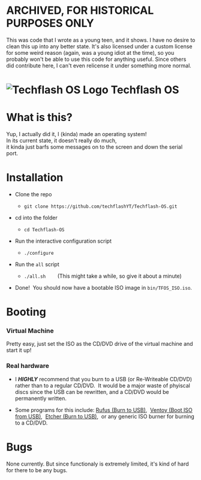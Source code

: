 # ARCHIVED, FOR HISTORICAL PURPOSES ONLY
This was code that I wrote as a young teen, and it shows.  I have no desire to clean this up into any better state.  It's also licensed under a custom license for some weird reason (again, was a young idiot at the time), so you probably won't be able to use this code for anything useful.  Since others did contribute here, I can't even relicense it under something more normal.

# ![Techflash OS Logo](/misc/logo_64x64_embed.png) Techflash OS

# What is this?

Yup, I actually did it, I (kinda) made an operating system!  
In its current state, it doesn't really do much,  
it kinda just barfs some messages on to the screen and down the serial port.

# Installation

* Clone the repo

  * `git clone https://github.com/techflashYT/Techflash-OS.git`

* cd into the folder

  * `cd Techflash-OS`

* Run the interactive configuration script

  * `./configure`

* Run the `all` script

  * `./all.sh` &nbsp;&nbsp;&nbsp;&nbsp;&nbsp;&nbsp;&nbsp;(This might take a while, so give it about a minute)

* Done! &nbsp;You should now have a bootable ISO image in `bin/TFOS_ISO.iso`.

# Booting

### Virtual Machine

Pretty easy, just set the ISO as the CD/DVD drive of the virtual machine and start it up!

### Real hardware

* I ***HIGHLY*** recommend that you burn to a USB (or Re-Writeable CD/DVD) rather than to a regular CD/DVD. &nbsp;It would be a major waste of phyiscal discs since the USB can be rewritten, and a CD/DVD would be permanently written.

* Some programs for this include: [Rufus (Burn to USB)](), &nbsp;[Ventoy (Boot ISO from USB)](), &nbsp;[Etcher (Burn to USB)](), &nbsp;or any generic ISO burner for burning to a CD/DVD.

# Bugs

None currently.  But since functionaly is extremely limited, it's kind of hard for there to be any bugs.
